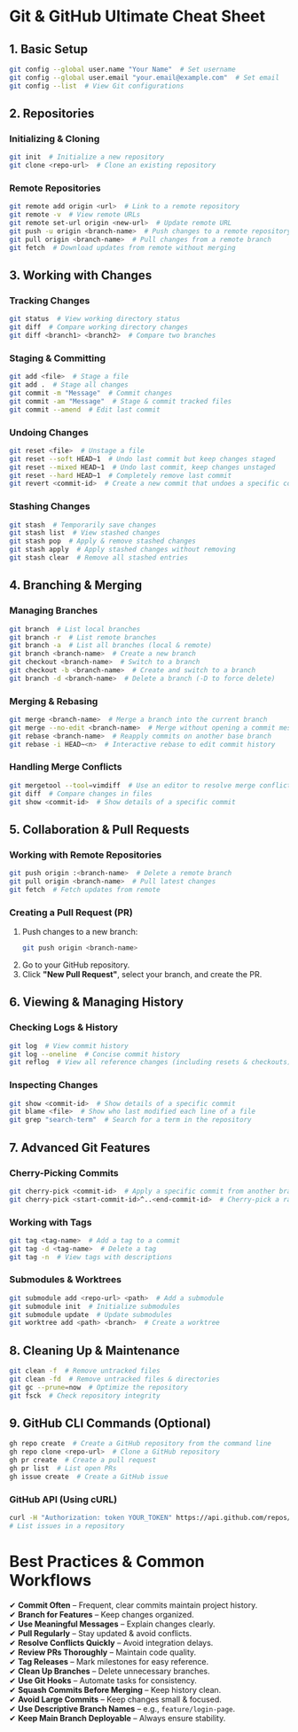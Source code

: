 # Git & GitHub Ultimate Cheat Sheet

## 1. Basic Setup
```sh
git config --global user.name "Your Name"  # Set username
git config --global user.email "your.email@example.com"  # Set email
git config --list  # View Git configurations
```

## 2. Repositories

### Initializing & Cloning
```sh
git init  # Initialize a new repository
git clone <repo-url>  # Clone an existing repository
```

### Remote Repositories
```sh
git remote add origin <url>  # Link to a remote repository
git remote -v  # View remote URLs
git remote set-url origin <new-url>  # Update remote URL
git push -u origin <branch-name>  # Push changes to a remote repository
git pull origin <branch-name>  # Pull changes from a remote branch
git fetch  # Download updates from remote without merging
```

## 3. Working with Changes

### Tracking Changes
```sh
git status  # View working directory status
git diff  # Compare working directory changes
git diff <branch1> <branch2>  # Compare two branches
```

### Staging & Committing
```sh
git add <file>  # Stage a file
git add .  # Stage all changes
git commit -m "Message"  # Commit changes
git commit -am "Message"  # Stage & commit tracked files
git commit --amend  # Edit last commit
```

### Undoing Changes
```sh
git reset <file>  # Unstage a file
git reset --soft HEAD~1  # Undo last commit but keep changes staged
git reset --mixed HEAD~1  # Undo last commit, keep changes unstaged
git reset --hard HEAD~1  # Completely remove last commit
git revert <commit-id>  # Create a new commit that undoes a specific commit
```

### Stashing Changes
```sh
git stash  # Temporarily save changes
git stash list  # View stashed changes
git stash pop  # Apply & remove stashed changes
git stash apply  # Apply stashed changes without removing
git stash clear  # Remove all stashed entries
```

## 4. Branching & Merging

### Managing Branches
```sh
git branch  # List local branches
git branch -r  # List remote branches
git branch -a  # List all branches (local & remote)
git branch <branch-name>  # Create a new branch
git checkout <branch-name>  # Switch to a branch
git checkout -b <branch-name>  # Create and switch to a branch
git branch -d <branch-name>  # Delete a branch (-D to force delete)
```

### Merging & Rebasing
```sh
git merge <branch-name>  # Merge a branch into the current branch
git merge --no-edit <branch-name>  # Merge without opening a commit message editor
git rebase <branch-name>  # Reapply commits on another base branch
git rebase -i HEAD~<n>  # Interactive rebase to edit commit history
```

### Handling Merge Conflicts
```sh
git mergetool --tool=vimdiff  # Use an editor to resolve merge conflicts
git diff  # Compare changes in files
git show <commit-id>  # Show details of a specific commit
```

## 5. Collaboration & Pull Requests

### Working with Remote Repositories
```sh
git push origin :<branch-name>  # Delete a remote branch
git pull origin <branch-name>  # Pull latest changes
git fetch  # Fetch updates from remote
```

### Creating a Pull Request (PR)
1. Push changes to a new branch:
   ```sh
   git push origin <branch-name>
   ```
2. Go to your GitHub repository.
3. Click **"New Pull Request"**, select your branch, and create the PR.

## 6. Viewing & Managing History

### Checking Logs & History
```sh
git log  # View commit history
git log --oneline  # Concise commit history
git reflog  # View all reference changes (including resets & checkouts)
```

### Inspecting Changes
```sh
git show <commit-id>  # Show details of a specific commit
git blame <file>  # Show who last modified each line of a file
git grep "search-term"  # Search for a term in the repository
```

## 7. Advanced Git Features

### Cherry-Picking Commits
```sh
git cherry-pick <commit-id>  # Apply a specific commit from another branch
git cherry-pick <start-commit-id>^..<end-commit-id>  # Cherry-pick a range of commits
```

### Working with Tags
```sh
git tag <tag-name>  # Add a tag to a commit
git tag -d <tag-name>  # Delete a tag
git tag -n  # View tags with descriptions
```

### Submodules & Worktrees
```sh
git submodule add <repo-url> <path>  # Add a submodule
git submodule init  # Initialize submodules
git submodule update  # Update submodules
git worktree add <path> <branch>  # Create a worktree
```

## 8. Cleaning Up & Maintenance
```sh
git clean -f  # Remove untracked files
git clean -fd  # Remove untracked files & directories
git gc --prune=now  # Optimize the repository
git fsck  # Check repository integrity
```

## 9. GitHub CLI Commands (Optional)
```sh
gh repo create  # Create a GitHub repository from the command line
gh repo clone <repo-url>  # Clone a GitHub repository
gh pr create  # Create a pull request
gh pr list  # List open PRs
gh issue create  # Create a GitHub issue
```

### GitHub API (Using cURL)
```sh
curl -H "Authorization: token YOUR_TOKEN" https://api.github.com/repos/USERNAME/REPO_NAME/issues
# List issues in a repository
```

# Best Practices & Common Workflows

✔ **Commit Often** – Frequent, clear commits maintain project history.  
✔ **Branch for Features** – Keep changes organized.  
✔ **Use Meaningful Messages** – Explain changes clearly.  
✔ **Pull Regularly** – Stay updated & avoid conflicts.  
✔ **Resolve Conflicts Quickly** – Avoid integration delays.  
✔ **Review PRs Thoroughly** – Maintain code quality.  
✔ **Tag Releases** – Mark milestones for easy reference.  
✔ **Clean Up Branches** – Delete unnecessary branches.  
✔ **Use Git Hooks** – Automate tasks for consistency.  
✔ **Squash Commits Before Merging** – Keep history clean.  
✔ **Avoid Large Commits** – Keep changes small & focused.  
✔ **Use Descriptive Branch Names** – e.g., `feature/login-page`.  
✔ **Keep Main Branch Deployable** – Always ensure stability.


